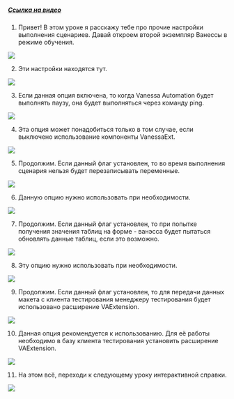 ﻿##### [Ссылка на видео](https://youtu.be/h60fO7-Syvg)

001. Привет! В этом уроке я расскажу тебе про прочие настройки выполнения сценариев. Давай откроем второй экземпляр Ванессы в режиме обучения.

![](https://vanessa-files.do.bit-erp.ru/Doc/1.2.041.1/MD/Глава02/images/000_ЗакладкаСервисВыполнениеСценариевПрочее.png)

002. Эти настройки находятся тут.

![](https://vanessa-files.do.bit-erp.ru/Doc/1.2.041.1/MD/Глава02/images/009_ЗакладкаСервисВыполнениеСценариевПрочее.png)

003. Если данная опция включена, то когда Vanessa Automation будет выполнять паузу, она будет выполняться через команду ping.

![](https://vanessa-files.do.bit-erp.ru/Doc/1.2.041.1/MD/Глава02/images/014_ЗакладкаСервисВыполнениеСценариевПрочее.png)

004. Эта опция может понадобиться только в том случае, если выключено использование компоненты VanessaExt.

![](https://vanessa-files.do.bit-erp.ru/Doc/1.2.041.1/MD/Глава02/images/017_ЗакладкаСервисВыполнениеСценариевПрочее.png)

005. Продолжим. Если данный флаг установлен, то во время выполнения сценария нельзя будет перезаписывать переменные.

![](https://vanessa-files.do.bit-erp.ru/Doc/1.2.041.1/MD/Глава02/images/020_ЗакладкаСервисВыполнениеСценариевПрочее.png)

006. Данную опцию нужно использовать при необходимости.

![](https://vanessa-files.do.bit-erp.ru/Doc/1.2.041.1/MD/Глава02/images/023_ЗакладкаСервисВыполнениеСценариевПрочее.png)

007. Продолжим. Если данный флаг установлен, то при попытке получения значения таблиц на форме - ванэсса будет пытаться обновлять данные таблиц, если это возможно.

![](https://vanessa-files.do.bit-erp.ru/Doc/1.2.041.1/MD/Глава02/images/026_ЗакладкаСервисВыполнениеСценариевПрочее.png)

008. Эту опцию нужно использовать при необходимости.

![](https://vanessa-files.do.bit-erp.ru/Doc/1.2.041.1/MD/Глава02/images/029_ЗакладкаСервисВыполнениеСценариевПрочее.png)

009. Продолжим. Если данный флаг установлен, то для передачи данных макета с клиента тестирования менеджеру тестирования будет использовано расширение VAExtension.

![](https://vanessa-files.do.bit-erp.ru/Doc/1.2.041.1/MD/Глава02/images/032_ЗакладкаСервисВыполнениеСценариевПрочее.png)

010. Данная опция рекомендуется к использованию. Для её работы необходимо в базу клиента тестирования установить расширение VAExtension.

![](https://vanessa-files.do.bit-erp.ru/Doc/1.2.041.1/MD/Глава02/images/035_ЗакладкаСервисВыполнениеСценариевПрочее.png)

011. На этом всё, переходи к следующему уроку интерактивной справки.

![](https://vanessa-files.do.bit-erp.ru/Doc/1.2.041.1/MD/Глава02/images/036_ЗакладкаСервисВыполнениеСценариевПрочее.png)
